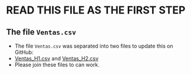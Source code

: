 # READ THIS FILE AS THE FIRST STEP

## The file `Ventas.csv`

- The file `Ventas.csv` was separated into two files to update this on GitHub:
- [Ventas_H1.csv](day-11/Ventas_H1.csv) and [Ventas_H2.csv](Ventas_H2.csv)
- Please join these files to can work.
